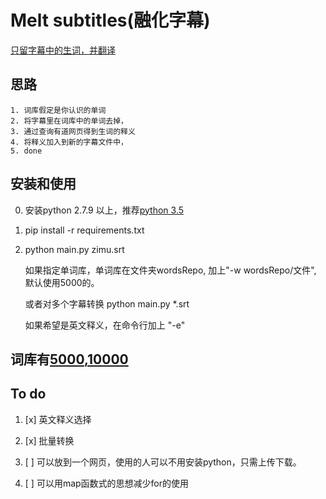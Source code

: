 # Melt subtitles(融化字幕)

[只留字幕中的生词，并翻译](https://zhuanlan.zhihu.com/p/25854872)


## 思路
    1. 词库假定是你认识的单词 
    2. 将字幕里在词库中的单词去掉，
    3. 通过查询有道网页得到生词的释义
    4. 将释义加入到新的字幕文件中，
    5. done

## 安装和使用
0. 安装python 2.7.9 以上，推荐[python 3.5](https://www.python.org/downloads/release/python-353)
1. pip install -r requirements.txt 
2. python main.py zimu.srt


    如果指定单词库，单词库在文件夹wordsRepo, 加上"-w wordsRepo/文件", 默认使用5000的。
   
    或者对多个字幕转换 python main.py *.srt 
   
    如果希望是英文释义，在命令行加上 "-e"

## 词库有[5000](http://www.wordfrequency.info/free.asp),[10000](https://github.com/first20hours/google-10000-english)


## To do 
1. [x] 英文释义选择

2. [x] 批量转换

3. [ ] 可以放到一个网页，使用的人可以不用安装python，只需上传下载。
4. [ ] 可以用map函数式的思想减少for的使用
